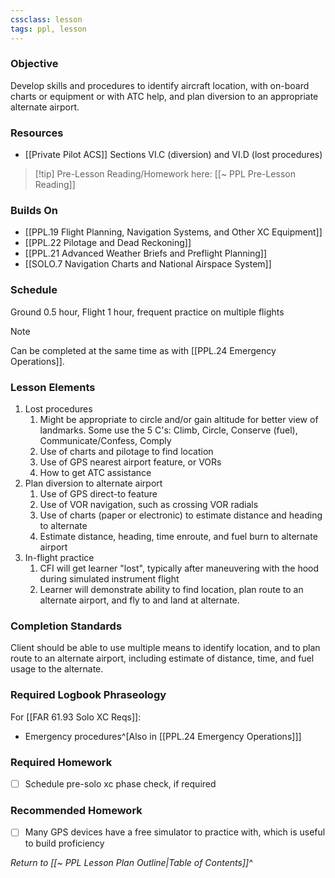 ```yaml
---
cssclass: lesson
tags: ppl, lesson
---
```

### Objective
Develop skills and procedures to identify aircraft location, with on-board charts or equipment or with ATC help, and plan diversion to an appropriate alternate airport.

### Resources
- [[Private Pilot ACS]] Sections VI.C (diversion) and VI.D (lost procedures)

> [!tip] Pre-Lesson Reading/Homework here: [[~ PPL Pre-Lesson Reading]]

### Builds On
- [[PPL.19 Flight Planning, Navigation Systems, and Other XC Equipment]]
- [[PPL.22 Pilotage and Dead Reckoning]]
- [[PPL.21 Advanced Weather Briefs and Preflight Planning]]
- [[SOLO.7 Navigation Charts and National Airspace System]]

### Schedule
Ground 0.5 hour, Flight 1 hour, frequent practice on multiple flights

> [!note] 
> Can be completed at the same time as with [[PPL.24 Emergency Operations]].

### Lesson Elements
1. Lost procedures
	1. Might be appropriate to circle and/or gain altitude for better view of landmarks. Some use the 5 C's: Climb, Circle, Conserve (fuel), Communicate/Confess, Comply
	2. Use of charts and pilotage to find location
	3. Use of GPS nearest airport feature, or VORs
	4. How to get ATC assistance
2. Plan diversion to alternate airport
	1. Use of GPS direct-to feature
	2. Use of VOR navigation, such as crossing VOR radials
	3. Use of charts (paper or electronic) to estimate distance and heading to alternate
	4. Estimate distance, heading, time enroute, and fuel burn to alternate airport
3. In-flight practice
	1. CFI will get learner "lost", typically after maneuvering with the hood during simulated instrument flight
	2. Learner will demonstrate ability to find location, plan route to an alternate airport, and fly to and land at alternate.

### Completion Standards
Client should be able to use multiple means to identify location, and to plan route to an alternate airport, including estimate of distance, time, and fuel usage to the alternate.

### Required Logbook Phraseology
For [[FAR 61.93 Solo XC Reqs]]:
- Emergency procedures^[Also in [[PPL.24 Emergency Operations]]]

### Required Homework
- [ ] Schedule pre-solo xc phase check, if required

### Recommended Homework 
- [ ] Many GPS devices have a free simulator to practice with, which is useful to build proficiency

*Return to [[~ PPL Lesson Plan Outline|Table of Contents]]^*